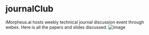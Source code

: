 # journalClub
iMorpheus.ai hosts weekly technical journal discussion event through webex. Here is all the papers and slides discussed.
![image](https://github.com/ziren123/journalClub/blob/master/Slides/JournalClub_12-12.png)

